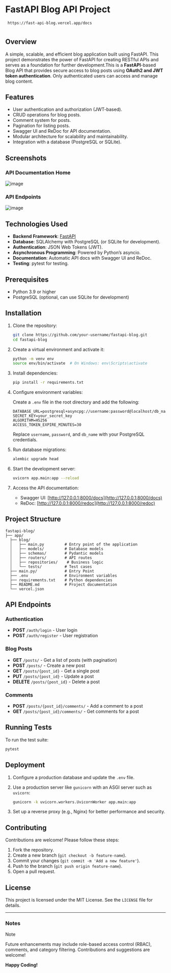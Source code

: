 # FastAPI Blog API Project 

```
 https://fast-api-blog.vercel.app/docs
```
#
## Overview

A simple, scalable, and efficient blog application built using FastAPI. This project demonstrates the power of FastAPI for creating RESTful APIs and serves as a foundation for further development.This is a **FastAPI**-based Blog API that provides secure access to blog posts using **OAuth2 and JWT token authentication**. Only authenticated users can access and manage blog content.

## Features

- User authentication and authorization (JWT-based).
- CRUD operations for blog posts.
- Comment system for posts.
- Pagination for listing posts.
- Swagger UI and ReDoc for API documentation.
- Modular architecture for scalability and maintainability.
- Integration with a database (PostgreSQL or SQLite).

## Screenshots
### API Documentation Home

![image](https://github.com/user-attachments/assets/41fad3cf-c325-4e3b-882e-2e7a28d5cd6b)


### API Endpoints

![image](https://github.com/user-attachments/assets/86e6ba80-9221-4949-9033-668016b01b4c)

## Technologies Used

- **Backend Framework**: [FastAPI](https://fastapi.tiangolo.com/)
- **Database**: SQLAlchemy with PostgreSQL (or SQLite for development).
- **Authentication**: JSON Web Tokens (JWT).
- **Asynchronous Programming**: Powered by Python’s asyncio.
- **Documentation**: Automatic API docs with Swagger UI and ReDoc.
- **Testing**: pytest for testing.

## Prerequisites

- Python 3.9 or higher
- PostgreSQL (optional, can use SQLite for development)

## Installation

1. Clone the repository:

   ```bash
   git clone https://github.com/your-username/fastapi-blog.git
   cd fastapi-blog
   ```

2. Create a virtual environment and activate it:

   ```bash
   python -m venv env
   source env/bin/activate  # On Windows: env\Scripts\activate
   ```

3. Install dependencies:

   ```bash
   pip install -r requirements.txt
   ```

4. Configure environment variables:

   Create a `.env` file in the root directory and add the following:

   ```env
   DATABASE_URL=postgresql+asyncpg://username:password@localhost/db_name
   SECRET_KEY=your_secret_key
   ALGORITHM=HS256
   ACCESS_TOKEN_EXPIRE_MINUTES=30
   ```

   Replace `username`, `password`, and `db_name` with your PostgreSQL credentials.

5. Run database migrations:

   ```bash
   alembic upgrade head
   ```

6. Start the development server:

   ```bash
   uvicorn app.main:app --reload
   ```

7. Access the API documentation:

   - Swagger UI: [http://127.0.0.1:8000/docs](http://127.0.0.1:8000/docs)
   - ReDoc: [http://127.0.0.1:8000/redoc](http://127.0.0.1:8000/redoc)


## Project Structure

```plaintext
fastapi-blog/
├── app/
  ├── blog/
  │   ├── main.py         # Entry point of the application
  │   ├── models/         # Database models
  │   ├── schemas/        # Pydantic models
  │   ├── routers/        # API routes
  │   ├── repositories/    # Business logic
  │   └── tests/          # Test cases
  ├── main.py/            # Entry Point
  ├── .env                # Environment variables
  ├── requirements.txt    # Python dependencies
  ├── README.md           # Project documentation
  └── vercel.json         
```

## API Endpoints

### Authentication
- **POST** `/auth/login` - User login
- **POST** `/auth/register` - User registration

### Blog Posts
- **GET** `/posts/` - Get a list of posts (with pagination)
- **POST** `/posts/` - Create a new post
- **GET** `/posts/{post_id}` - Get a single post
- **PUT** `/posts/{post_id}` - Update a post
- **DELETE** `/posts/{post_id}` - Delete a post

### Comments
- **POST** `/posts/{post_id}/comments/` - Add a comment to a post
- **GET** `/posts/{post_id}/comments/` - Get comments for a post

## Running Tests

To run the test suite:

```bash
pytest
```

## Deployment

1. Configure a production database and update the `.env` file.
2. Use a production server like `gunicorn` with an ASGI server such as `uvicorn`:

   ```bash
   gunicorn -k uvicorn.workers.UvicornWorker app.main:app
   ```

3. Set up a reverse proxy (e.g., Nginx) for better performance and security.

## Contributing

Contributions are welcome! Please follow these steps:

1. Fork the repository.
2. Create a new branch (`git checkout -b feature-name`).
3. Commit your changes (`git commit -m 'Add a new feature'`).
4. Push to the branch (`git push origin feature-name`).
5. Open a pull request.

## License

This project is licensed under the MIT License. See the `LICENSE` file for details.

---
### Notes
> [!NOTE]  
> Future enhancements may include role-based access control (RBAC), comments, and category filtering.
> Contributions and suggestions are welcome!


**Happy Coding!** 




